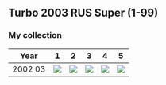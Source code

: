 ## Turbo 2003 RUS Super (1-99)

### My collection

|  Year   |                                        1                                         |                                        2                                         |                                        3                                         |                                        4                                         |                                        5                                         |
|:-------:|:--------------------------------------------------------------------------------:|:--------------------------------------------------------------------------------:|:--------------------------------------------------------------------------------:|:--------------------------------------------------------------------------------:|:--------------------------------------------------------------------------------:|
| 2002 03 | [<img src='thumbnails/outer/2002_03.1.3.png'>](thumbnails/outer/2002_03.1.3.png) | [<img src='thumbnails/outer/2002_03.2.5.png'>](thumbnails/outer/2002_03.2.5.png) | [<img src='thumbnails/outer/2002_03.3.5.png'>](thumbnails/outer/2002_03.3.5.png) | [<img src='thumbnails/outer/2002_03.4.4.png'>](thumbnails/outer/2002_03.4.4.png) | [<img src='thumbnails/outer/2002_03.5.4.png'>](thumbnails/outer/2002_03.5.4.png) |

<span style="display: inline-block;">
	<a href='thumbnails/inner/1.0.png' title=''><img src='thumbnails/inner/1.0.png' alt=''></a>
</span>
<span style="display: inline-block;">
	<a href='thumbnails/inner/2.0.png' title=''><img src='thumbnails/inner/2.0.png' alt=''></a>
</span>
<span style="display: inline-block;">
	<a href='thumbnails/inner/3.0.png' title=''><img src='thumbnails/inner/3.0.png' alt=''></a>
</span>
<span style="display: inline-block;">
	<a href='thumbnails/inner/4.0.png' title=''><img src='thumbnails/inner/4.0.png' alt=''></a>
</span>
<span style="display: inline-block;">
	<a href='thumbnails/inner/5.0.png' title=''><img src='thumbnails/inner/5.0.png' alt=''></a>
</span>
<span style="display: inline-block;">
	<a href='thumbnails/inner/6.0.png' title=''><img src='thumbnails/inner/6.0.png' alt=''></a>
</span>
<span style="display: inline-block;">
	<a href='thumbnails/inner/7.0.png' title=''><img src='thumbnails/inner/7.0.png' alt=''></a>
</span>
<span style="display: inline-block;">
	<a href='thumbnails/inner/8.0.png' title=''><img src='thumbnails/inner/8.0.png' alt=''></a>
</span>
<span style="display: inline-block;">
	<a href='thumbnails/inner/9.0.png' title=''><img src='thumbnails/inner/9.0.png' alt=''></a>
</span>
<span style="display: inline-block;">
	<a href='thumbnails/inner/10.0.png' title=''><img src='thumbnails/inner/10.0.png' alt=''></a>
</span>
<span style="display: inline-block;">
	<a href='thumbnails/inner/11.0.png' title=''><img src='thumbnails/inner/11.0.png' alt=''></a>
</span>
<span style="display: inline-block;">
	<a href='thumbnails/inner/12.0.png' title=''><img src='thumbnails/inner/12.0.png' alt=''></a>
</span>
<span style="display: inline-block;">
	<a href='thumbnails/inner/13.0.png' title=''><img src='thumbnails/inner/13.0.png' alt=''></a>
</span>
<span style="display: inline-block;">
	<a href='thumbnails/inner/14.0.png' title=''><img src='thumbnails/inner/14.0.png' alt=''></a>
</span>
<span style="display: inline-block;">
	<a href='thumbnails/inner/15.0.png' title=''><img src='thumbnails/inner/15.0.png' alt=''></a>
</span>
<span style="display: inline-block;">
	<a href='thumbnails/inner/16.0.png' title=''><img src='thumbnails/inner/16.0.png' alt=''></a>
</span>
<span style="display: inline-block;">
	<a href='thumbnails/inner/17.0.png' title=''><img src='thumbnails/inner/17.0.png' alt=''></a>
</span>
<span style="display: inline-block;">
	<a href='thumbnails/inner/18.0.png' title=''><img src='thumbnails/inner/18.0.png' alt=''></a>
</span>
<span style="display: inline-block;">
	<a href='thumbnails/inner/19.0.png' title=''><img src='thumbnails/inner/19.0.png' alt=''></a>
</span>
<span style="display: inline-block;">
	<a href='thumbnails/inner/20.0.png' title=''><img src='thumbnails/inner/20.0.png' alt=''></a>
</span>
<span style="display: inline-block;">
	<a href='thumbnails/inner/21.0.png' title=''><img src='thumbnails/inner/21.0.png' alt=''></a>
</span>
<span style="display: inline-block;">
	<a href='thumbnails/inner/22.0.png' title=''><img src='thumbnails/inner/22.0.png' alt=''></a>
</span>
<span style="display: inline-block;">
	<a href='thumbnails/inner/23.0.png' title=''><img src='thumbnails/inner/23.0.png' alt=''></a>
</span>
<span style="display: inline-block;">
	<a href='thumbnails/inner/24.0.png' title=''><img src='thumbnails/inner/24.0.png' alt=''></a>
</span>
<span style="display: inline-block;">
	<a href='thumbnails/inner/25.0.png' title=''><img src='thumbnails/inner/25.0.png' alt=''></a>
</span>
<span style="display: inline-block;">
	<a href='thumbnails/inner/26.0.png' title=''><img src='thumbnails/inner/26.0.png' alt=''></a>
</span>
<span style="display: inline-block;">
	<a href='thumbnails/inner/27.0.png' title=''><img src='thumbnails/inner/27.0.png' alt=''></a>
</span>
<span style="display: inline-block;">
	<a href='thumbnails/inner/28.0.png' title=''><img src='thumbnails/inner/28.0.png' alt=''></a>
</span>
<span style="display: inline-block;">
	<a href='thumbnails/inner/29.0.png' title=''><img src='thumbnails/inner/29.0.png' alt=''></a>
</span>
<span style="display: inline-block;">
	<a href='thumbnails/inner/30.0.png' title=''><img src='thumbnails/inner/30.0.png' alt=''></a>
</span>
<span style="display: inline-block;">
	<a href='thumbnails/inner/31.0.png' title=''><img src='thumbnails/inner/31.0.png' alt=''></a>
</span>
<span style="display: inline-block;">
	<a href='thumbnails/inner/32.0.png' title=''><img src='thumbnails/inner/32.0.png' alt=''></a>
</span>
<span style="display: inline-block;">
	<a href='thumbnails/inner/33.0.png' title=''><img src='thumbnails/inner/33.0.png' alt=''></a>
</span>
<span style="display: inline-block;">
	<a href='thumbnails/inner/34.0.png' title=''><img src='thumbnails/inner/34.0.png' alt=''></a>
</span>
<span style="display: inline-block;">
	<a href='thumbnails/inner/35.0.png' title=''><img src='thumbnails/inner/35.0.png' alt=''></a>
</span>
<span style="display: inline-block;">
	<a href='thumbnails/inner/36.0.png' title=''><img src='thumbnails/inner/36.0.png' alt=''></a>
</span>
<span style="display: inline-block;">
	<a href='thumbnails/inner/37.0.png' title=''><img src='thumbnails/inner/37.0.png' alt=''></a>
</span>
<span style="display: inline-block;">
	<a href='thumbnails/inner/38.0.png' title=''><img src='thumbnails/inner/38.0.png' alt=''></a>
</span>
<span style="display: inline-block;">
	<a href='thumbnails/inner/39.0.png' title=''><img src='thumbnails/inner/39.0.png' alt=''></a>
</span>
<span style="display: inline-block;">
	<a href='thumbnails/inner/40.0.png' title=''><img src='thumbnails/inner/40.0.png' alt=''></a>
</span>
<span style="display: inline-block;">
	<a href='thumbnails/inner/41.0.png' title=''><img src='thumbnails/inner/41.0.png' alt=''></a>
</span>
<span style="display: inline-block;">
	<a href='thumbnails/inner/42.0.png' title=''><img src='thumbnails/inner/42.0.png' alt=''></a>
</span>
<span style="display: inline-block;">
	<a href='thumbnails/inner/43.0.png' title=''><img src='thumbnails/inner/43.0.png' alt=''></a>
</span>
<span style="display: inline-block;">
	<a href='thumbnails/inner/44.0.png' title=''><img src='thumbnails/inner/44.0.png' alt=''></a>
</span>
<span style="display: inline-block;">
	<a href='thumbnails/inner/45.0.png' title=''><img src='thumbnails/inner/45.0.png' alt=''></a>
</span>
<span style="display: inline-block;">
	<a href='thumbnails/inner/46.0.png' title=''><img src='thumbnails/inner/46.0.png' alt=''></a>
</span>
<span style="display: inline-block;">
	<a href='thumbnails/inner/47.0.png' title=''><img src='thumbnails/inner/47.0.png' alt=''></a>
</span>
<span style="display: inline-block;">
	<a href='thumbnails/inner/48.0.png' title=''><img src='thumbnails/inner/48.0.png' alt=''></a>
</span>
<span style="display: inline-block;">
	<a href='thumbnails/inner/49.0.png' title=''><img src='thumbnails/inner/49.0.png' alt=''></a>
</span>
<span style="display: inline-block;">
	<a href='thumbnails/inner/50.0.png' title=''><img src='thumbnails/inner/50.0.png' alt=''></a>
</span>
<span style="display: inline-block;">
	<a href='thumbnails/inner/51.0.png' title=''><img src='thumbnails/inner/51.0.png' alt=''></a>
</span>
<span style="display: inline-block;">
	<a href='thumbnails/inner/52.0.png' title=''><img src='thumbnails/inner/52.0.png' alt=''></a>
</span>
<span style="display: inline-block;">
	<a href='thumbnails/inner/53.0.png' title=''><img src='thumbnails/inner/53.0.png' alt=''></a>
</span>
<span style="display: inline-block;">
	<a href='thumbnails/inner/54.0.png' title=''><img src='thumbnails/inner/54.0.png' alt=''></a>
</span>
<span style="display: inline-block;">
	<a href='thumbnails/inner/55.0.png' title=''><img src='thumbnails/inner/55.0.png' alt=''></a>
</span>
<span style="display: inline-block;">
	<a href='thumbnails/inner/56.0.png' title=''><img src='thumbnails/inner/56.0.png' alt=''></a>
</span>
<span style="display: inline-block;">
	<a href='thumbnails/inner/57.0.png' title=''><img src='thumbnails/inner/57.0.png' alt=''></a>
</span>
<span style="display: inline-block;">
	<a href='thumbnails/inner/58.0.png' title=''><img src='thumbnails/inner/58.0.png' alt=''></a>
</span>
<span style="display: inline-block;">
	<a href='thumbnails/inner/59.0.png' title=''><img src='thumbnails/inner/59.0.png' alt=''></a>
</span>
<span style="display: inline-block;">
	<a href='thumbnails/inner/60.0.png' title=''><img src='thumbnails/inner/60.0.png' alt=''></a>
</span>
<span style="display: inline-block;">
	<a href='thumbnails/inner/61.0.png' title=''><img src='thumbnails/inner/61.0.png' alt=''></a>
</span>
<span style="display: inline-block;">
	<a href='thumbnails/inner/62.0.png' title=''><img src='thumbnails/inner/62.0.png' alt=''></a>
</span>
<span style="display: inline-block;">
	<a href='thumbnails/inner/63.0.png' title=''><img src='thumbnails/inner/63.0.png' alt=''></a>
</span>
<span style="display: inline-block;">
	<a href='thumbnails/inner/64.0.png' title=''><img src='thumbnails/inner/64.0.png' alt=''></a>
</span>
<span style="display: inline-block;">
	<a href='thumbnails/inner/65.0.png' title=''><img src='thumbnails/inner/65.0.png' alt=''></a>
</span>
<span style="display: inline-block;">
	<a href='thumbnails/inner/66.0.png' title=''><img src='thumbnails/inner/66.0.png' alt=''></a>
</span>
<span style="display: inline-block;">
	<a href='thumbnails/inner/67.0.png' title=''><img src='thumbnails/inner/67.0.png' alt=''></a>
</span>
<span style="display: inline-block;">
	<a href='thumbnails/inner/68.0.png' title=''><img src='thumbnails/inner/68.0.png' alt=''></a>
</span>
<span style="display: inline-block;">
	<a href='thumbnails/inner/69.0.png' title=''><img src='thumbnails/inner/69.0.png' alt=''></a>
</span>
<span style="display: inline-block;">
	<a href='thumbnails/inner/70.0.png' title=''><img src='thumbnails/inner/70.0.png' alt=''></a>
</span>
<span style="display: inline-block;">
	<a href='thumbnails/inner/71.0.png' title=''><img src='thumbnails/inner/71.0.png' alt=''></a>
</span>
<span style="display: inline-block;">
	<a href='thumbnails/inner/72.0.png' title=''><img src='thumbnails/inner/72.0.png' alt=''></a>
</span>
<span style="display: inline-block;">
	<a href='thumbnails/inner/73.0.png' title=''><img src='thumbnails/inner/73.0.png' alt=''></a>
</span>
<span style="display: inline-block;">
	<a href='thumbnails/inner/74.0.png' title=''><img src='thumbnails/inner/74.0.png' alt=''></a>
</span>
<span style="display: inline-block;">
	<a href='thumbnails/inner/75.0.png' title=''><img src='thumbnails/inner/75.0.png' alt=''></a>
</span>
<span style="display: inline-block;">
	<a href='thumbnails/inner/76.0.png' title=''><img src='thumbnails/inner/76.0.png' alt=''></a>
</span>
<span style="display: inline-block;">
	<a href='thumbnails/inner/77.0.png' title=''><img src='thumbnails/inner/77.0.png' alt=''></a>
</span>
<span style="display: inline-block;">
	<a href='thumbnails/inner/78.0.png' title=''><img src='thumbnails/inner/78.0.png' alt=''></a>
</span>
<span style="display: inline-block;">
	<a href='thumbnails/inner/79.0.png' title=''><img src='thumbnails/inner/79.0.png' alt=''></a>
</span>
<span style="display: inline-block;">
	<a href='thumbnails/inner/80.0.png' title=''><img src='thumbnails/inner/80.0.png' alt=''></a>
</span>
<span style="display: inline-block;">
	<a href='thumbnails/inner/81.0.png' title=''><img src='thumbnails/inner/81.0.png' alt=''></a>
</span>
<span style="display: inline-block;">
	<a href='thumbnails/inner/82.0.png' title=''><img src='thumbnails/inner/82.0.png' alt=''></a>
</span>
<span style="display: inline-block;">
	<a href='thumbnails/inner/83.0.png' title=''><img src='thumbnails/inner/83.0.png' alt=''></a>
</span>
<span style="display: inline-block;">
	<a href='thumbnails/inner/84.0.png' title=''><img src='thumbnails/inner/84.0.png' alt=''></a>
</span>
<span style="display: inline-block;">
	<a href='thumbnails/inner/85.0.png' title=''><img src='thumbnails/inner/85.0.png' alt=''></a>
</span>
<span style="display: inline-block;">
	<a href='thumbnails/inner/86.0.png' title=''><img src='thumbnails/inner/86.0.png' alt=''></a>
</span>
<span style="display: inline-block;">
	<a href='thumbnails/inner/87.0.png' title=''><img src='thumbnails/inner/87.0.png' alt=''></a>
</span>
<span style="display: inline-block;">
	<a href='thumbnails/inner/88.0.png' title=''><img src='thumbnails/inner/88.0.png' alt=''></a>
</span>
<span style="display: inline-block;">
	<a href='thumbnails/inner/89.0.png' title=''><img src='thumbnails/inner/89.0.png' alt=''></a>
</span>
<span style="display: inline-block;">
	<a href='thumbnails/inner/90.0.png' title=''><img src='thumbnails/inner/90.0.png' alt=''></a>
</span>
<span style="display: inline-block;">
	<a href='thumbnails/inner/91.0.png' title=''><img src='thumbnails/inner/91.0.png' alt=''></a>
</span>
<span style="display: inline-block;">
	<a href='thumbnails/inner/92.0.png' title=''><img src='thumbnails/inner/92.0.png' alt=''></a>
</span>
<span style="display: inline-block;">
	<a href='thumbnails/inner/93.0.png' title=''><img src='thumbnails/inner/93.0.png' alt=''></a>
</span>
<span style="display: inline-block;">
	<a href='thumbnails/inner/94.0.png' title=''><img src='thumbnails/inner/94.0.png' alt=''></a>
</span>
<span style="display: inline-block;">
	<a href='thumbnails/inner/95.0.png' title=''><img src='thumbnails/inner/95.0.png' alt=''></a>
</span>
<span style="display: inline-block;">
	<a href='thumbnails/inner/96.0.png' title=''><img src='thumbnails/inner/96.0.png' alt=''></a>
</span>
<span style="display: inline-block;">
	<a href='thumbnails/inner/97.0.png' title=''><img src='thumbnails/inner/97.0.png' alt=''></a>
</span>
<span style="display: inline-block;">
	<a href='thumbnails/inner/98.0.png' title=''><img src='thumbnails/inner/98.0.png' alt=''></a>
</span>
<span style="display: inline-block;">
	<a href='thumbnails/inner/99.0.png' title=''><img src='thumbnails/inner/99.0.png' alt=''></a>
</span>

